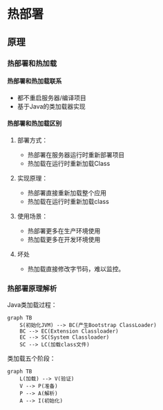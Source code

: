# 热部署

## 原理

### 热部署和热加载

#### 热部署和热加载联系

- 都不重启服务器/编译项目
- 基于Java的类加载器实现

#### 热部署和热加载区别

1. 部署方式：
    - 热部署在服务器运行时重新部署项目
    - 热加载在运行时重新加载Class

1. 实现原理：
    - 热部署直接重新加载整个应用
    - 热加载在运行时重新加载class

1. 使用场景：
    - 热部署更多在生产环境使用
    - 热加载更多在开发环境使用

1. 坏处
    - 热加载直接修改字节码，难以监控。

### 热部署原理解析

Java类加载过程：

```mermaid
graph TB
    S(初始化JVM) --> BC(产生Bootstrap ClassLoader)
    BC --> EC(Extension Classloader)
    EC --> SC(System Classloader)
    SC --> LC(加载class文件)
```

类加载五个阶段：

```mermaid
graph TB
    L(加载) --> V(验证)
    V --> P(准备)
    P --> A(解析)
    A --> I(初始化)
```